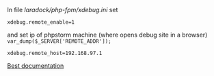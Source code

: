 In file
_laradock/php-fpm/xdebug.ini_
set 
```
xdebug.remote_enable=1
```
and set ip of phpstorm machine (where opens debug site in a browser) ```var_dump($_SERVER['REMOTE_ADDR']);```
```
xdebug.remote_host=192.168.97.1
```

[Best documentation](https://github.com/laradock/laradock/blob/master/_guides/phpstorm.md)